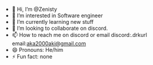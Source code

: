 - 👋 Hi, I’m @Zenisty
- 👀 I’m interested in Software engineer
- 🌱 I’m currently learning new stuff
- 💞️ I’m looking to collaborate on discord.
- 📫 How to reach me on discord or email discord:.drkurl email:aka2000aki@gmail.com
- 😄 Pronouns: He/him
- ⚡ Fun fact: none

<!---
Zenisty/Zenisty is a ✨ special ✨ repository because its `README.md` (this file) appears on your GitHub profile.
You can click the Preview link to take a look at your changes.
--->

